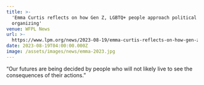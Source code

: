 ```yaml
---
title: >-
  'Emma Curtis reflects on how Gen Z, LGBTQ+ people approach political
  organizing'
venue: WFPL News
url: >-
  https://www.lpm.org/news/2023-08-19/emma-curtis-reflects-on-how-gen-z-lgbtq-people-approach-political-organizing
date: 2023-08-19T04:00:00.000Z
image: /assets/images/news/emma-2023.jpg
---
```


“Our futures are being decided by people who will not likely live to see the consequences of their actions.”
